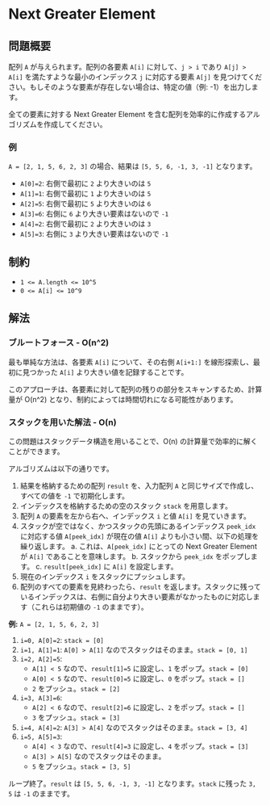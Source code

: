 # Next Greater Element

## 問題概要

配列 `A` が与えられます。配列の各要素 `A[i]` に対して、`j > i` であり `A[j] > A[i]` を満たすような最小のインデックス `j` に対応する要素 `A[j]` を見つけてください。もしそのような要素が存在しない場合は、特定の値（例: -1）を出力します。

全ての要素に対する Next Greater Element を含む配列を効率的に作成するアルゴリズムを作成してください。

### 例

`A = [2, 1, 5, 6, 2, 3]` の場合、結果は `[5, 5, 6, -1, 3, -1]` となります。

- `A[0]=2`: 右側で最初に `2` より大きいのは `5`
- `A[1]=1`: 右側で最初に `1` より大きいのは `5`
- `A[2]=5`: 右側で最初に `5` より大きいのは `6`
- `A[3]=6`: 右側に `6` より大きい要素はないので `-1`
- `A[4]=2`: 右側で最初に `2` より大きいのは `3`
- `A[5]=3`: 右側に `3` より大きい要素はないので `-1`

## 制約

- `1 <= A.length <= 10^5`
- `0 <= A[i] <= 10^9`

## 解法

### ブルートフォース - O(n^2)

最も単純な方法は、各要素 `A[i]` について、その右側 `A[i+1:]` を線形探索し、最初に見つかった `A[i]` より大きい値を記録することです。

このアプローチは、各要素に対して配列の残りの部分をスキャンするため、計算量が O(n^2) となり、制約によっては時間切れになる可能性があります。

### スタックを用いた解法 - O(n)

この問題はスタックデータ構造を用いることで、O(n) の計算量で効率的に解くことができます。

アルゴリズムは以下の通りです。

1.  結果を格納するための配列 `result` を、入力配列 `A` と同じサイズで作成し、すべての値を `-1` で初期化します。
2.  インデックスを格納するための空のスタック `stack` を用意します。
3.  配列 `A` の要素を左から右へ、インデックス `i` と値 `A[i]` を見ていきます。
4.  スタックが空ではなく、かつスタックの先頭にあるインデックス `peek_idx` に対応する値 `A[peek_idx]` が現在の値 `A[i]` よりも小さい間、以下の処理を繰り返します。
    a. これは、`A[peek_idx]` にとっての Next Greater Element が `A[i]` であることを意味します。
    b. スタックから `peek_idx` をポップします。
    c. `result[peek_idx]` に `A[i]` を設定します。
5.  現在のインデックス `i` をスタックにプッシュします。
6.  配列のすべての要素を見終わったら、`result` を返します。スタックに残っているインデックスは、右側に自分より大きい要素がなかったものに対応します（これらは初期値の `-1` のままです）。

**例:** `A = [2, 1, 5, 6, 2, 3]`

1.  `i=0, A[0]=2`: `stack = [0]`
2.  `i=1, A[1]=1`: `A[0] > A[1]` なのでスタックはそのまま。`stack = [0, 1]`
3.  `i=2, A[2]=5`:
    - `A[1] < 5` なので、`result[1]=5` に設定し、`1` をポップ。`stack = [0]`
    - `A[0] < 5` なので、`result[0]=5` に設定し、`0` をポップ。`stack = []`
    - `2` をプッシュ。`stack = [2]`
4.  `i=3, A[3]=6`:
    - `A[2] < 6` なので、`result[2]=6` に設定し、`2` をポップ。`stack = []`
    - `3` をプッシュ。`stack = [3]`
5.  `i=4, A[4]=2`: `A[3] > A[4]` なのでスタックはそのまま。`stack = [3, 4]`
6.  `i=5, A[5]=3`:
    - `A[4] < 3` なので、`result[4]=3` に設定し、`4` をポップ。`stack = [3]`
    - `A[3] > A[5]` なのでスタックはそのまま。
    - `5` をプッシュ。`stack = [3, 5]`

ループ終了。`result` は `[5, 5, 6, -1, 3, -1]` となります。`stack` に残った `3, 5` は `-1` のままです。
